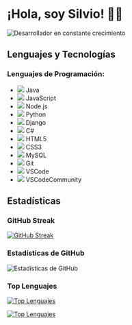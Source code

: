 # ¡Hola, soy Silvio! 👨‍💻

![Desarrollador en constante crecimiento](https://i.gifer.com/24Br.gif)

## Lenguajes y Tecnologías
### Lenguajes de Programación:
- ![](https://img.icons8.com/color/48/000000/java-coffee-cup-logo--v2.png) Java
- ![](https://img.icons8.com/color/48/000000/javascript--v2.png) JavaScript
- ![](https://img.icons8.com/color/48/000000/nodejs.png) Node.js
- ![](https://img.icons8.com/color/48/000000/python--v2.png) Python
- ![](https://img.icons8.com/color/48/000000/django.png) Django
- ![](https://img.icons8.com/color/48/000000/c-sharp-logo.png) C#
- ![](https://img.icons8.com/color/48/000000/html-5--v1.png) HTML5
- ![](https://img.icons8.com/color/48/000000/css3.png) CSS3
- ![](https://img.icons8.com/color/48/000000/mysql-logo.png) MySQL
- ![](https://img.icons8.com/color/48/000000/git.png) Git
- ![](https://img.icons8.com/color/48/000000/visual-studio-code-2019.png) VSCode
- ![](https://img.icons8.com/color/48/000000/visual-studio.png) VSCodeCommunity

## Estadísticas
### GitHub Streak
[![GitHub Streak](https://github-readme-streak-stats.herokuapp.com?user=msilvio12&theme=dark&background=0D1117&stroke=00D4FF&ring=00D4FF&fire=DD2727&currStreakLabel=DD2727&currStreakNum=DD2727&sideNums=00D4FF&sideLabels=00D4FF&dates=DD2727)](https://git.io/streak-stats)

### Estadísticas de GitHub
![Estadísticas de GitHub](https://github-readme-stats.vercel.app/api?username=msilvio12&show_icons=true&theme=dark&icon_color=00D4FF&title_color=00D4FF&bg_color=0D1117&text_color=FFFFFF&hide_border=true)

### Top Lenguajes
[![Top Lenguajes](https://github-readme-stats.vercel.app/api/top-langs/?username=msilvio12&hide_progress=true&theme=dark&icon_color=00D4FF&title_color=00D4FF&bg_color=0D1117&text_color=FFFFFF&hide_border=true)](https://github.com/msilvio12/github-readme-stats)

[![Top Lenguajes](https://github-readme-stats.vercel.app/api/top-langs/?username=msilvio12&layout=compact&theme=dark&icon_color=00D4FF&title_color=00D4FF&bg_color=0D1117&text_color=FFFFFF&hide_border=true)](https://github.com/msilvio12/github-readme-stats)
